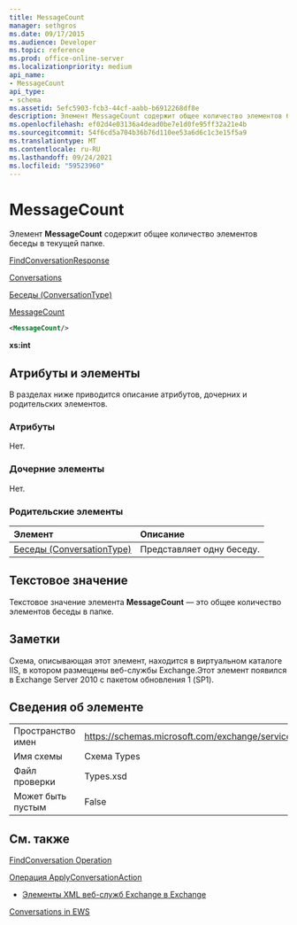 ```yaml
---
title: MessageCount
manager: sethgros
ms.date: 09/17/2015
ms.audience: Developer
ms.topic: reference
ms.prod: office-online-server
ms.localizationpriority: medium
api_name:
- MessageCount
api_type:
- schema
ms.assetid: 5efc5903-fcb3-44cf-aabb-b6912268df8e
description: Элемент MessageCount содержит общее количество элементов беседы в текущей папке.
ms.openlocfilehash: ef02d4e03136a4dead0be7e1d0fe95ff32a21e4b
ms.sourcegitcommit: 54f6cd5a704b36b76d110ee53a6d6c1c3e15f5a9
ms.translationtype: MT
ms.contentlocale: ru-RU
ms.lasthandoff: 09/24/2021
ms.locfileid: "59523960"
---
```

# <a name="messagecount"></a>MessageCount

Элемент **MessageCount** содержит общее количество элементов беседы в текущей папке. 
  
[FindConversationResponse](findconversationresponse.md)
  
[Conversations](conversations-ex15websvcsotherref.md)
  
[Беседы (ConversationType)](conversation-conversationtype.md)
  
[MessageCount](messagecount.md)
  
```XML
<MessageCount/>
```

 **xs:int**
## <a name="attributes-and-elements"></a>Атрибуты и элементы

В разделах ниже приводится описание атрибутов, дочерних и родительских элементов.
  
### <a name="attributes"></a>Атрибуты

Нет.
  
### <a name="child-elements"></a>Дочерние элементы

Нет.
  
### <a name="parent-elements"></a>Родительские элементы

|**Элемент**|**Описание**|
|:-----|:-----|
|[Беседы (ConversationType)](conversation-conversationtype.md) <br/> |Представляет одну беседу.  <br/> |
   
## <a name="text-value"></a>Текстовое значение

Текстовое значение элемента **MessageCount** — это общее количество элементов беседы в папке. 
  
## <a name="remarks"></a>Заметки

Схема, описывающая этот элемент, находится в виртуальном каталоге IIS, в котором размещены веб-службы Exchange.Этот элемент появился в Exchange Server 2010 с пакетом обновления 1 (SP1).
  
## <a name="element-information"></a>Сведения об элементе

|||
|:-----|:-----|
|Пространство имен  <br/> |https://schemas.microsoft.com/exchange/services/2006/types  <br/> |
|Имя схемы  <br/> |Схема Types  <br/> |
|Файл проверки  <br/> |Types.xsd  <br/> |
|Может быть пустым  <br/> |False  <br/> |
   
## <a name="see-also"></a>См. также



[FindConversation Operation](findconversation-operation.md)
  
[Операция ApplyConversationAction](applyconversationaction-operation.md)


- [Элементы XML веб-служб Exchange в Exchange](ews-xml-elements-in-exchange.md)


[Conversations in EWS](https://msdn.microsoft.com/library/91e64629-db6c-4c94-9dcb-d386232e8467%28Office.15%29.aspx)

